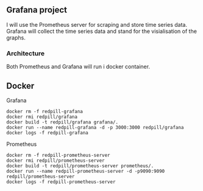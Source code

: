 ## Grafana project

I will use the Prometheus server for scraping and store time series data. 
Grafana will collect the time series data and stand for the visialisation of the graphs.

### Architecture
Both Prometheus and Grafana will run i docker container.

## Docker 
Grafana
```
docker rm -f redpill-grafana
docker rmi redpill/grafana
docker build -t redpill/grafana grafana/.
docker run --name redpill-grafana -d -p 3000:3000 redpill/grafana
docker logs -f redpill-grafana
```

Prometheus
```
docker rm -f redpill-prometheus-server
docker rmi redpill/prometheus-server
docker build -t redpill/prometheus-server prometheus/.
docker run --name redpill-prometheus-server -d -p9090:9090 redpill/prometheus-server
docker logs -f redpill-prometheus-server
```